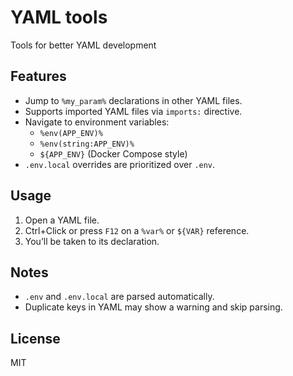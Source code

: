 # YAML tools

Tools for better YAML development

## Features

- Jump to `%my_param%` declarations in other YAML files.
- Supports imported YAML files via `imports:` directive.
- Navigate to environment variables:
  - `%env(APP_ENV)%`
  - `%env(string:APP_ENV)%`
  - `${APP_ENV}` (Docker Compose style)
- `.env.local` overrides are prioritized over `.env`.

## Usage

1. Open a YAML file.
2. Ctrl+Click or press `F12` on a `%var%` or `${VAR}` reference.
3. You’ll be taken to its declaration.

## Notes

- `.env` and `.env.local` are parsed automatically.
- Duplicate keys in YAML may show a warning and skip parsing.

## License

MIT
